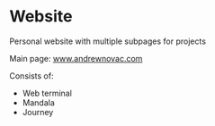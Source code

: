 # Website
Personal website with multiple subpages for projects 

Main page: www.andrewnovac.com

Consists of:
* Web terminal
* Mandala
* Journey
